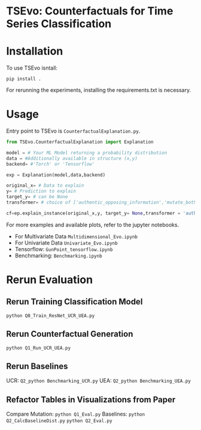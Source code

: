 # TSEvo: Counterfactuals for Time Series Classification 
# Installation
To use TSEvo isntall:
```
pip install .
```
For rerunning the experiments, installing the requirements.txt is necessary.

# Usage
Entry point to TSEvo is ```CounterfactualExplanation.py```. 
```python
from TSEvo.CounterfactualExplanation import Explanation

model = # Your ML Model returning a probability distribution
data = #Additionally available in structure (x,y) 
backend= #'Torch' or 'Tensorflow'

exp = Explanation(model,data,backend)

original_x= # Data to explain
y= # Prediction to explain
target_y= # can be None
transformer= # choice of ['authentic_opposing_information','mutate_both','mutate_mean','frequency_band_mapping']

cf=ep.explain_instance(original_x,y, target_y= None,transformer = 'authentic_opposing_information')

```

For more examples and available plots, refer to the jupyter notebooks.
- For Multivariate Data `Multidimensional_Evo.ipynb`
- For Univariate Data `Univariate_Evo.ipynb`
- Tensorflow: `GunPoint_tensorflow.ipynb`
- Benchmarking: `Benchmarking.ipynb`


# Rerun Evaluation

## Rerun Training Classification Model
`python Q0_Train_ResNet_UCR_UEA.py`
## Rerun Counterfactual Generation
`python Q1_Run_UCR_UEA.py`

## Rerun Baselines
UCR: `Q2_python Benchmarking_UCR.py`
UEA: `Q2_python Benchmarking_UEA.py`
## Refactor Tables in Visualizations from Paper
Compare Mutation: `python Q1_Eval.py`
Baselines: `python Q2_CalcBaselineDist.py`
`python Q2_Eval.py`
